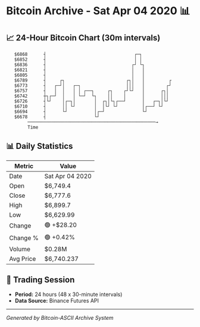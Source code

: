 # Bitcoin Archive - Sat Apr 04 2020 📊

## 📈 24-Hour Bitcoin Chart (30m intervals)

```
   $6868      ┤                                 ┌─┐            
   $6852      ┤                                 │ │            
   $6836      ┤                                ┌┘ └┐           
   $6821      ┤                                │   │           
   $6805      ┤                                │   │           
   $6789      ┤     ┌┐                       ┌┐│   │         ┌ 
   $6773      ┤   ┌─┘│   ┌─┐                 │││   │        ┌┘ 
   $6757      ┤   │  │   │ │ ┌──┐     ┌┐    ┌┘└┘   │      ┌┐│  
   $6742      ┼┐┌─┘  │   │ └─┘  └┐    ││    │      │      │││  
   $6726      ┤└┘    │┌─┐│       │  ┌┐│└┐┌──┘      │   ┌─┐│└┘  
   $6710      ┤      ││ └┘       │  │└┘ └┘         │┌──┘ └┘    
   $6694      ┤      └┘          │┌─┘              └┘          
   $6678      ┤                  └┘                            
        ────────────────────────────────────────────────→
        Time
```

## 📊 Daily Statistics

| Metric | Value |
|--------|-------|
| Date | Sat Apr 04 2020 |
| Open | $6,749.4 |
| Close | $6,777.6 |
| High | $6,899.7 |
| Low | $6,629.99 |
| Change | 🟢 +$28.20 |
| Change % | 🟢 +0.42% |
| Volume | $0.28M |
| Avg Price | $6,740.237 |

## 📅 Trading Session

- **Period:** 24 hours (48 x 30-minute intervals)
- **Data Source:** Binance Futures API

---
*Generated by Bitcoin-ASCII Archive System*
